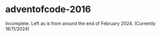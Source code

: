 # adventofcode-2016

Incomplete. Left as is from around the end of February 2024. (Currently 18/11/2024)
